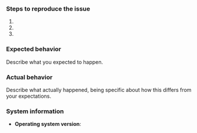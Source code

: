 ### Steps to reproduce the issue

1.
2.
3.

### Expected behavior

Describe what you expected to happen.

### Actual behavior

Describe what actually happened, being specific about how this differs from your expectations.

### System information

- **Operating system version**:
